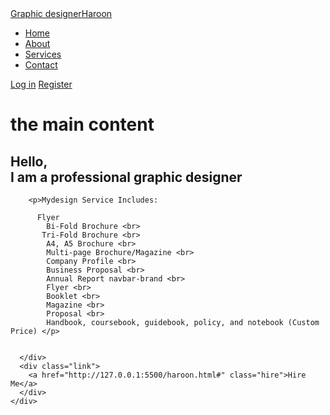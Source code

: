<!DOCTYPE html>
<!-- saved from url=(0033)http://127.0.0.1:5500/haroon.html -->
<html lang="en"><head><meta http-equiv="Content-Type" content="text/html; charset=UTF-8">
  
  <meta name="viewport" content="width=device-width, initial-scale=1.0">
  <meta http-equiv="X-UA-Compatible" content="ie=edge">
 <title>Simple Website Design</title>
 <link rel="stylesheet" href="./Simple Website Design_files/haroon.css">
  <!---Custom Css File!--->

</head>
<body cz-shortcut-listen="true">
    <div class="container">
      <nav>
        <div class="logo">
          <a href="http://127.0.0.1:5500/haroon.html#">Graphic designer<span>Haroon</span></a>
        </div>
        <ul>
          <li><a href="http://127.0.0.1:5500/haroon.html#">Home</a></li>
          <li><a href="http://127.0.0.1:5500/haroon.html#">About</a></li>
          <li><a href="http://127.0.0.1:5500/haroon.html#">Services</a></li>
          <li><a href="http://127.0.0.1:5500/haroon.html#">Contact</a></li>
        </ul>
        <div class="buttons">
          <a href="http://127.0.0.1:5500/haroon.html#" class="login">Log in</a>
          <a href="http://127.0.0.1:5500/haroon.html#" class="btn">Register</a>
        </div>
      </nav>
      <h1>the main content</h1>
      <div class="content">
        <h2>Hello,<br>I am a professional graphic designer</h2>
        
        <p>Mydesign Service Includes:
  
          Flyer
            Bi-Fold Brochure <br>
           Tri-Fold Brochure <br>
            A4, A5 Brochure <br>
            Multi-page Brochure/Magazine <br>
            Company Profile <br>
            Business Proposal <br>
            Annual Report navbar-brand <br>
            Flyer <br>
            Booklet <br>
            Magazine <br>
            Proposal <br>
            Handbook, coursebook, guidebook, policy, and notebook (Custom Price) </p>
        
        
      </div>
      <div class="link">
        <a href="http://127.0.0.1:5500/haroon.html#" class="hire">Hire Me</a>
      </div>
    </div>
  <!-- Code injected by live-server -->
<script>
	// <![CDATA[  <-- For SVG support
	if ('WebSocket' in window) {
		(function () {
			function refreshCSS() {
				var sheets = [].slice.call(document.getElementsByTagName("link"));
				var head = document.getElementsByTagName("head")[0];
				for (var i = 0; i < sheets.length; ++i) {
					var elem = sheets[i];
					var parent = elem.parentElement || head;
					parent.removeChild(elem);
					var rel = elem.rel;
					if (elem.href && typeof rel != "string" || rel.length == 0 || rel.toLowerCase() == "stylesheet") {
						var url = elem.href.replace(/(&|\?)_cacheOverride=\d+/, '');
						elem.href = url + (url.indexOf('?') >= 0 ? '&' : '?') + '_cacheOverride=' + (new Date().valueOf());
					}
					parent.appendChild(elem);
				}
			}
			var protocol = window.location.protocol === 'http:' ? 'ws://' : 'wss://';
			var address = protocol + window.location.host + window.location.pathname + '/ws';
			var socket = new WebSocket(address);
			socket.onmessage = function (msg) {
				if (msg.data == 'reload') window.location.reload();
				else if (msg.data == 'refreshcss') refreshCSS();
			};
			if (sessionStorage && !sessionStorage.getItem('IsThisFirstTime_Log_From_LiveServer')) {
				console.log('Live reload enabled.');
				sessionStorage.setItem('IsThisFirstTime_Log_From_LiveServer', true);
			}
		})();
	}
	else {
		console.error('Upgrade your browser. This Browser is NOT supported WebSocket for Live-Reloading.');
	}
	// ]]>
</script>
<basefont> 
<script>
</script>
  </body></html>
